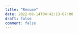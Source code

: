 ```yaml
---
title: "Resume"
date: 2022-08-14T04:42:13-07:00
draft: false
comment: false
---
```


<div>
    <object data="resume_game_graphics_programmer.pdf" type="application/pdf" style="min-height:100vh;width:100%"></object>
</div>


